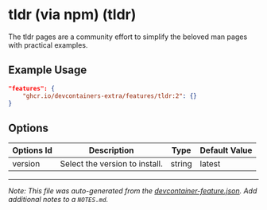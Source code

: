 
# tldr (via npm) (tldr)

The tldr pages are a community effort to simplify the beloved man pages with practical examples.

## Example Usage

```json
"features": {
    "ghcr.io/devcontainers-extra/features/tldr:2": {}
}
```

## Options

| Options Id | Description | Type | Default Value |
|-----|-----|-----|-----|
| version | Select the version to install. | string | latest |



---

_Note: This file was auto-generated from the [devcontainer-feature.json](devcontainer-feature.json).  Add additional notes to a `NOTES.md`._
